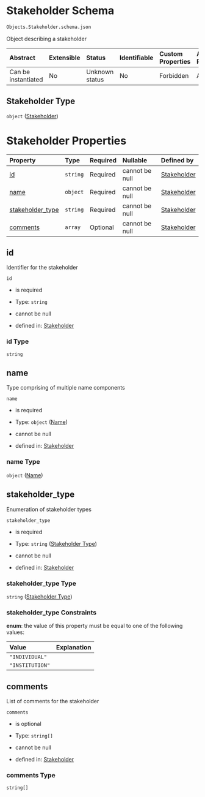 # Stakeholder Schema

```txt
Objects.Stakeholder.schema.json
```

Object describing a stakeholder

| Abstract            | Extensible | Status         | Identifiable | Custom Properties | Additional Properties | Access Restrictions | Defined In                                                                           |
| :------------------ | :--------- | :------------- | :----------- | :---------------- | :-------------------- | :------------------ | :----------------------------------------------------------------------------------- |
| Can be instantiated | No         | Unknown status | No           | Forbidden         | Allowed               | none                | [Stakeholder.schema.json](../objects/Stakeholder.schema.json "open original schema") |

## Stakeholder Type

`object` ([Stakeholder](stakeholder.md))

# Stakeholder Properties

| Property                              | Type     | Required | Nullable       | Defined by                                                                                                             |
| :------------------------------------ | :------- | :------- | :------------- | :--------------------------------------------------------------------------------------------------------------------- |
| [id](#id)                             | `string` | Required | cannot be null | [Stakeholder](stakeholder-properties-id.md "Objects.Stakeholder.schema.json#/properties/id")                           |
| [name](#name)                         | `object` | Required | cannot be null | [Stakeholder](stakeholder-properties-name.md "Types.Name.schema.json#/properties/name")                                |
| [stakeholder_type](#stakeholder_type) | `string` | Required | cannot be null | [Stakeholder](stakeholder-properties-stakeholder-type.md "Enums.Stakeholder.schema.json#/properties/stakeholder_type") |
| [comments](#comments)                 | `array`  | Optional | cannot be null | [Stakeholder](stakeholder-properties-comments.md "Objects.Stakeholder.schema.json#/properties/comments")               |

## id

Identifier for the stakeholder

`id`

*   is required

*   Type: `string`

*   cannot be null

*   defined in: [Stakeholder](stakeholder-properties-id.md "Objects.Stakeholder.schema.json#/properties/id")

### id Type

`string`

## name

Type comprising of multiple name components

`name`

*   is required

*   Type: `object` ([Name](stakeholder-properties-name.md))

*   cannot be null

*   defined in: [Stakeholder](stakeholder-properties-name.md "Types.Name.schema.json#/properties/name")

### name Type

`object` ([Name](stakeholder-properties-name.md))

## stakeholder_type

Enumeration of stakeholder types

`stakeholder_type`

*   is required

*   Type: `string` ([Stakeholder Type](stakeholder-properties-stakeholder-type.md))

*   cannot be null

*   defined in: [Stakeholder](stakeholder-properties-stakeholder-type.md "Enums.Stakeholder.schema.json#/properties/stakeholder_type")

### stakeholder_type Type

`string` ([Stakeholder Type](stakeholder-properties-stakeholder-type.md))

### stakeholder_type Constraints

**enum**: the value of this property must be equal to one of the following values:

| Value           | Explanation |
| :-------------- | :---------- |
| `"INDIVIDUAL"`  |             |
| `"INSTITUTION"` |             |

## comments

List of comments for the stakeholder

`comments`

*   is optional

*   Type: `string[]`

*   cannot be null

*   defined in: [Stakeholder](stakeholder-properties-comments.md "Objects.Stakeholder.schema.json#/properties/comments")

### comments Type

`string[]`
